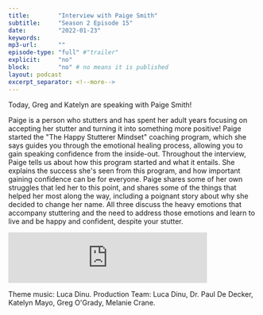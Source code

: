 ```yaml
---
title:        "Interview with Paige Smith"
subtitle:     "Season 2 Episode 15"
date:         "2022-01-23"
keywords:
mp3-url:      ""
episode-type: "full" #"trailer"
explicit:     "no"
block:        "no" # no means it is published
layout: podcast
excerpt_separator: <!--more-->
---
```

Today, Greg and Katelyn are speaking with Paige Smith!

Paige is a person who stutters and has spent her adult years focusing on accepting her stutter and turning it into something more positive! Paige started the "The Happy Stutterer Mindset" coaching program, which she says guides you through the emotional healing process, allowing you to gain speaking confidence from the inside-out. Throughout the interview, Paige tells us about how this program started and what it entails. She explains the success she's seen from this program, and how important gaining confidence can be for everyone. Paige shares some of her own struggles that led her to this point, and shares some of the things that helped her most along the way, including a poignant story about why she decided to change her name. All three discuss the heavy emotions that accompany stuttering and the need to address those emotions and learn to live and be happy and confident, despite your stutter.

<iframe src="https://anchor.fm/katelyn-mayo/embed/episodes/Interview-with-Paige-Smith-e1dbafh/a-a79hgq9" height="102px" width="400px" frameborder="0" scrolling="no"></iframe>

Theme music: Luca Dinu. Production Team: Luca Dinu, Dr. Paul De Decker, Katelyn Mayo, Greg O'Grady, Melanie Crane.
